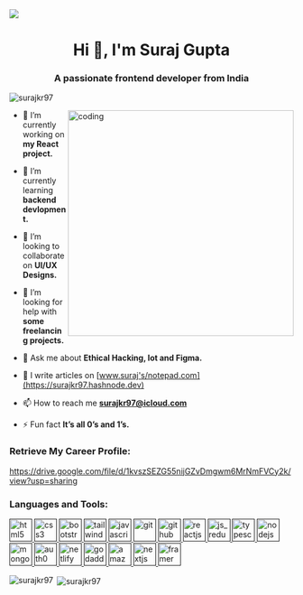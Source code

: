 <!-- <img align="center" src="img/tinywow_chill_mario_by_pixeljeff1995_ddjk36s-pre_17417503.jpg" alt="coding"> -->

<img align="center" src="https://i.imgur.com/4ASafy0.png">

<!-- <img align="center" src="https://dropovercl.s3.amazonaws.com/924ce7b1-b03e-4840-a8aa-f9f4ee2b956e/6280f8dc-3afd-40b1-a4cc-660e00d56ced/0009b228-a35a-448a-983d-b47b9c4a02ca.png"> -->


<h1 align="center">Hi 👋, I'm Suraj Gupta</h1>
<h3 align="center">A passionate frontend developer from India</h3>
<!-- <img align="right" width="400" src="https://cdn.dribbble.com/users/1162077/screenshots/3848914/programmer.gif" alt="coding"> -->

<!-- <img align="right" width="400" src="img/AngelicConcreteHypsilophodon.webp" alt="coding"> -->


<p align="left"> <img src="https://komarev.com/ghpvc/?username=surajkr97&label=Profile%20views&color=0e75b6&style=flat" alt="surajkr97" /> </p>

<!-- <p align="left"> <a href="https://twitter.com/s00raj__" target="blank"><img src="https://img.shields.io/twitter/follow/s00raj__?logo=twitter&style=for-the-badge" alt="s00raj__" /></a> </p> -->

<img align="right" width="400" src="https://cdn.dribbble.com/users/1162077/screenshots/3848914/programmer.gif" alt="coding">

- 🔭 I’m currently working on **my React project.**

- 🌱 I’m currently learning **backend devlopment.**

- 👯 I’m looking to collaborate on **UI/UX Designs.**

- 🤝 I’m looking for help with **some freelancing projects.**

- 💬 Ask me about **Ethical Hacking, Iot and Figma.**

- 📝 I write articles on [www.suraj's/notepad.com](https://surajkr97.hashnode.dev)

- 📫 How to reach me **surajkr97@icloud.com**

- ⚡ Fun fact **It’s all 0’s and 1’s.**

<h3 align="left">Retrieve My Career Profile:</h3>
<p align="left">
<a href="https://twitter.com/s00raj__" target="blank">https://drive.google.com/file/d/1kvszSEZG55nijGZvDmgwm6MrNmFVCy2k/view?usp=sharing</a>
</p>

<h3 align="left">Languages and Tools:</h3>
<p align="left">

<a href="" target="_blank" rel="noreferrer">
    <img src="https://www.vectorlogo.zone/logos/w3_html5/w3_html5-icon.svg" alt="html5" width="40" height="40"/>
  </a>

  <a href="" target="_blank" rel="noreferrer">
    <img src="https://www.vectorlogo.zone/logos/w3_css/w3_css-icon~old.svg" alt="css3" width="40" height="40"/>
  </a>
  
  <a href="" target="_blank" rel="noreferrer">
    <img src="https://www.vectorlogo.zone/logos/getbootstrap/getbootstrap-icon.svg" alt="bootstrap" width="40" height="40"/>
  </a>

  <a href="" target="_blank" rel="noreferrer">
    <img src="https://www.vectorlogo.zone/logos/tailwindcss/tailwindcss-icon.svg" alt="tailwindcss" width="40" height="40"/>
  </a>

  <a href="" target="_blank" rel="noreferrer">
    <img src="https://www.vectorlogo.zone/logos/javascript/javascript-icon.svg" alt="javascript" width="40" height="40"/>
  </a>

  <a href="" target="_blank" rel="noreferrer">
    <img src="https://www.vectorlogo.zone/logos/git-scm/git-scm-icon.svg" alt="git" width="40" height="40"/>
  </a>

  <a href="" target="_blank" rel="noreferrer">
    <img src="https://www.vectorlogo.zone/logos/github/github-icon.svg" alt="github" width="40" height="40"/>
  </a>
  
  <a href="" target="_blank" rel="noreferrer">
    <img src="https://www.vectorlogo.zone/logos/reactjs/reactjs-icon.svg" alt="reactjs" width="40" height="40"/>
  </a>

  <a href="" target="_blank" rel="noreferrer">
    <img src="https://www.vectorlogo.zone/logos/js_redux/js_redux-icon.svg" alt="js_redux" width="40" height="40"/>
  </a>

  <a href="" target="_blank" rel="noreferrer">
    <img src="https://www.vectorlogo.zone/logos/typescriptlang/typescriptlang-icon.svg" alt="typescriptlang" width="40" height="40"/>
  </a>

<a href="" target="_blank" rel="noreferrer">
    <img src="https://www.vectorlogo.zone/logos/nodejs/nodejs-icon.svg" alt="nodejs" width="40" height="40"/>
  </a>

<a href="" target="_blank" rel="noreferrer">
    <img src="https://www.vectorlogo.zone/logos/mongodb/mongodb-icon.svg" alt="mongodb" width="40" height="40"/>
  </a>

<a href="" target="_blank" rel="noreferrer">
    <img src="https://www.vectorlogo.zone/logos/auth0/auth0-icon.svg" alt="auth0" width="40" height="40"/>
  </a>

<a href="" target="_blank" rel="noreferrer">
    <img src="https://www.vectorlogo.zone/logos/netlify/netlify-icon.svg" alt="netlify" width="40" height="40"/>
  </a>

  <a href="" target="_blank" rel="noreferrer">
    <img src="https://www.vectorlogo.zone/logos/godaddy/godaddy-icon.svg" alt="godaddy" width="40" height="40"/>
  </a>

  <a href="" target="_blank" rel="noreferrer">
    <img src="https://www.vectorlogo.zone/logos/amazon_aws/amazon_aws-icon.svg" alt="amazon_aws" width="40" height="40"/>
  </a>

  <a href="" target="_blank" rel="noreferrer">
    <img src="https://www.vectorlogo.zone/logos/nextjs/nextjs-icon.svg" alt="nextjs" width="40" height="40"/>
  </a>

  <a href="" target="_blank" rel="noreferrer">
    <img src="https://www.vectorlogo.zone/logos/framer/framer-icon.svg" alt="framer" width="40" height="40"/>
  </a>

</p>




<p><img align="left" src="https://github-readme-stats.vercel.app/api/top-langs?username=surajkr97&show_icons=true&locale=en&layout=compact" alt="surajkr97" /></p>

<p>&nbsp;<img align="center" src="https://github-readme-stats.vercel.app/api?username=surajkr97&show_icons=true&locale=en" alt="surajkr97" /></p>
